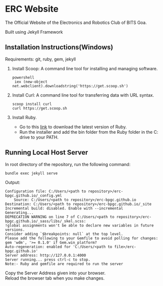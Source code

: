 # ERC Website

The Official Website of the Electronics and Robotics Club of BITS Goa.

Built using Jekyll Framework

## Installation Instructions(Windows)

Requirements: git, ruby, gem, jekyll

1. Install Scoop: A command line tool for installing and managing software.

   ```shell
   powershell
    iex (new-object net.webclient).downloadstring('https://get.scoop.sh')
   ```

2. Install Curl: A command line tool for transferring data with URL syntax.

   ```shell
   scoop install curl
   curl https://get.scoop.sh
   ```

3.  Install Ruby.  
    -  Go to this [link](https://rubyinstaller.org/) to download the latest version of Ruby.  
    -  Run the installer and add the bin folder from the Ruby folder in the C: drive to your PATH.

## Running Local Host Server

In root directory of the repository, run the following command:

```shell
bundle exec jekyll serve
```

Output:   

```shell
Configuration file: C:/Users/<path to repository>/erc-bpgc.github.io/_config.yml  
    Source: C:/Users/<path to repository>/erc-bpgc.github.io  
Destination: C:/Users/<path to repository>/erc-bpgc.github.io/_site  
Incremental build: disabled. Enable with --incremental  
Generating...  
DEPRECATION WARNING on line 7 of C:/Users/<path to repository>/erc-bpgc.github.io/_sass/libs/_skel.scss:  
!global assignments won't be able to declare new variables in future versions.  
Consider adding `$breakpoints: null` at the top level.  
Please add the following to your Gemfile to avoid polling for changes:  
gem 'wdm', '>= 0.1.0' if Gem.win_platform?  
Auto-regeneration: enabled for 'C:/Users/<path to file>/erc-bpgc.github.io'  
Server address: http://127.0.0.1:4000  
Server running... press ctrl-c to stop.  
Note:- Ruby and gemfile are required to run the server
```

Copy the Server Address given into your browser.  
Reload the browser tab when you make changes.

